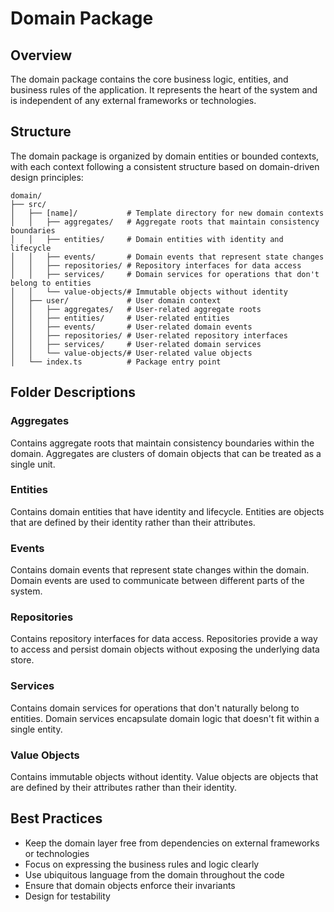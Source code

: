 # Domain Package

## Overview
The domain package contains the core business logic, entities, and business rules of the application. It represents the heart of the system and is independent of any external frameworks or technologies.

## Structure
The domain package is organized by domain entities or bounded contexts, with each context following a consistent structure based on domain-driven design principles:

```
domain/
├── src/
│   ├── [name]/           # Template directory for new domain contexts
│   │   ├── aggregates/   # Aggregate roots that maintain consistency boundaries
│   │   ├── entities/     # Domain entities with identity and lifecycle
│   │   ├── events/       # Domain events that represent state changes
│   │   ├── repositories/ # Repository interfaces for data access
│   │   ├── services/     # Domain services for operations that don't belong to entities
│   │   └── value-objects/# Immutable objects without identity
│   ├── user/             # User domain context
│   │   ├── aggregates/   # User-related aggregate roots
│   │   ├── entities/     # User-related entities
│   │   ├── events/       # User-related domain events
│   │   ├── repositories/ # User-related repository interfaces
│   │   ├── services/     # User-related domain services
│   │   └── value-objects/# User-related value objects
│   └── index.ts          # Package entry point
```

## Folder Descriptions

### Aggregates
Contains aggregate roots that maintain consistency boundaries within the domain. Aggregates are clusters of domain objects that can be treated as a single unit.

### Entities
Contains domain entities that have identity and lifecycle. Entities are objects that are defined by their identity rather than their attributes.

### Events
Contains domain events that represent state changes within the domain. Domain events are used to communicate between different parts of the system.

### Repositories
Contains repository interfaces for data access. Repositories provide a way to access and persist domain objects without exposing the underlying data store.

### Services
Contains domain services for operations that don't naturally belong to entities. Domain services encapsulate domain logic that doesn't fit within a single entity.

### Value Objects
Contains immutable objects without identity. Value objects are objects that are defined by their attributes rather than their identity.

## Best Practices
- Keep the domain layer free from dependencies on external frameworks or technologies
- Focus on expressing the business rules and logic clearly
- Use ubiquitous language from the domain throughout the code
- Ensure that domain objects enforce their invariants
- Design for testability
